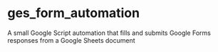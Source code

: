 # ges_form_automation
A small Google Script automation that fills and submits Google Forms responses from a Google Sheets document
